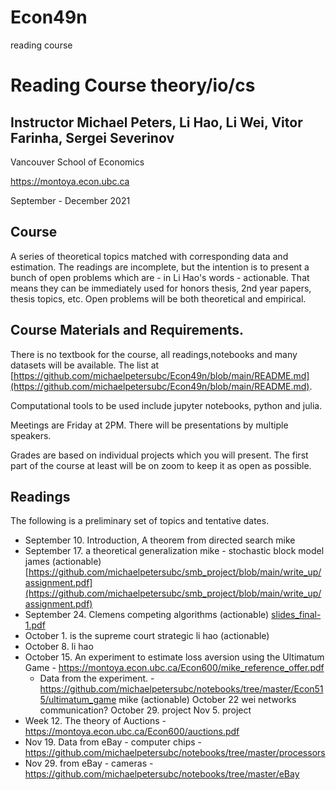 # Econ49n
reading course
# Reading Course theory/io/cs
## Instructor Michael Peters, Li Hao, Li Wei, Vitor Farinha, Sergei Severinov
Vancouver School of Economics

https://montoya.econ.ubc.ca

September - December 2021

## Course 

A series of theoretical topics matched with corresponding data and estimation.  The readings are incomplete, but the intention is to present a bunch of open problems which are - in Li Hao's words - actionable.  That means they can be immediately used for honors thesis, 2nd year papers, thesis topics, etc.  Open problems will be both theoretical and empirical.
## Course Materials and Requirements.

There is no textbook for the course, all readings,notebooks and many datasets will be available.  The list at [https://github.com/michaelpetersubc/Econ49n/blob/main/README.md](https://github.com/michaelpetersubc/Econ49n/blob/main/README.md).

Computational tools to be used include jupyter notebooks, python and julia.

Meetings are Friday at 2PM.  There will be presentations by multiple speakers.

Grades are based on individual projects which you will present.  The first part of the course at least will be on zoom to keep it as open as possible.


## Readings
The following is a preliminary set of topics and tentative dates. 

* September 10. Introduction, A theorem from directed search mike
* September 17. a theoretical generalization mike  - stochastic block model james (actionable) [https://github.com/michaelpetersubc/smb_project/blob/main/write_up/assignment.pdf](https://github.com/michaelpetersubc/smb_project/blob/main/write_up/assignment.pdf)
* September 24. Clemens competing algorithms (actionable) [slides_final-1.pdf](clemens/slides_final-1.pdf)
* October 1. is the supreme court strategic li hao (actionable)
* October 8. li hao
* October 15. An experiment to estimate loss aversion using the Ultimatum Game - https://montoya.econ.ubc.ca/Econ600/mike_reference_offer.pdf
    * Data from the experiment. - https://github.com/michaelpetersubc/notebooks/tree/master/Econ515/ultimatum_game mike (actionable)
  October 22 wei networks communication?
  October 29. project
  Nov 5. project
* Week 12. The theory of Auctions - https://montoya.econ.ubc.ca/Econ600/auctions.pdf
* Nov 19. Data from eBay - computer chips - https://github.com/michaelpetersubc/notebooks/tree/master/processors
* Nov 29. from eBay - cameras - https://github.com/michaelpetersubc/notebooks/tree/master/eBay

